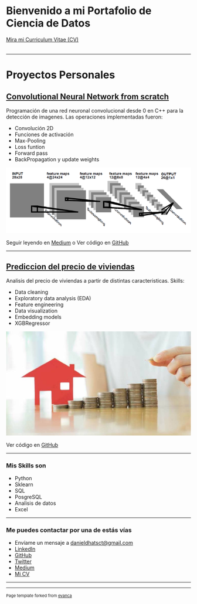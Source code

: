 # Bienvenido a mi Portafolio de Ciencia de Datos
<a href="/pdf/cv.pdf">Mira mi Curriculum Vitae (CV) </a> 
<br><br>


---

# Proyectos Personales

## [Convolutional Neural Network from scratch](https://medium.com/@danieldhats7/red-neuronal-convolucional-desde-0-f3150ba0b57e)

Programación de una red neuronal convolucional desde 0 en C++ para la detección de imagenes. Las operaciones implementadas fueron:
* Convolución 2D
* Funciones de activación
* Max-Pooling
* Loss funtion
* Forward pass
* BackPropagation y update weights

[<img src="images/red.png">](https://github.com/danieldhats7/Convolutional_Neural_Network_from_Scratch)

Seguir leyendo en [Medium](https://medium.com/@danieldhats7/red-neuronal-convolucional-desde-0-f3150ba0b57e) o Ver código en [GitHub](https://github.com/danieldhats7/Convolutional_Neural_Network_from_Scratch)

---
## [Prediccion del precio de viviendas](https://github.com/danieldhats7/Advanced_Regression_Techniques)

Analisis del precio de viviendas a partir de distintas caracteristicas. Skills:
* Data cleaning
* Exploratory data analysis (EDA)
* Feature engineering
* Data visualization
* Embedding models
* XGBRegressor

[<img src="images/house_price.jpg">](https://github.com/danieldhats7/Advanced_Regression_Techniques)

Ver código en [GitHub](https://github.com/danieldhats7/Advanced_Regression_Techniques)

---

### Mis Skills son

- Python
- Sklearn
- SQL
- PosgreSQL
- Analisis de datos
- Excel

---

### Me puedes contactar por una de estás vías

- Envíame un mensaje a <danieldhatsct@gmail.com>
- [LinkedIn](https://www.linkedin.com/in/danieldhats7)
- [GitHub](https://github.com/danieldhats7)
- [Twitter](https://twitter.com/danieldhats7)
- [Medium](https://medium.com/@danieldhats7)
- [Mi CV](/pdf/plantilla-curriculum-blanco.pdf)


---




---
<p style="font-size:11px">Page template forked from <a href="https://github.com/evanca/quick-portfolio">evanca</a></p>
<!-- Remove above link if you don't want to attibute -->

